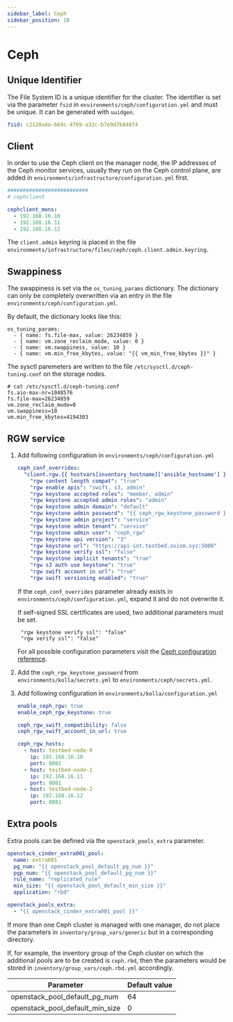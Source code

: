 ```yaml
---
sidebar_label: Ceph
sidebar_position: 10
---
```


# Ceph

## Unique Identifier

The File System ID is a unique identifier for the cluster.
The identifier is set via the parameter `fsid` in `environments/ceph/configuration.yml`
and must be unique. It can be generated with `uuidgen`.

```yaml title="environments/ceph/configuration.yml"
fsid: c2120a4a-669c-4769-a32c-b7e9d7b848f4
```

## Client

In order to use the Ceph client on the manager node, the IP addresses of the Ceph
monitor services, usually they run on the Ceph control plane, are added in
`environments/infrastructure/configuration.yml` first.

```yaml title="environments/infrastructure/configuration.yml"
##########################
# cephclient

cephclient_mons:
  - 192.168.16.10
  - 192.168.16.11
  - 192.168.16.12
```

The `client.admin` keyring is placed in the file `environments/infrastructure/files/ceph/ceph.client.admin.keyring`.

## Swappiness

The swappiness is set via the `os_tuning_params` dictionary. The dictionary can
only be completely overwritten via an entry in the file `environments/ceph/configuration.yml`.

By default, the dictionary looks like this:

```
os_tuning_params:
  - { name: fs.file-max, value: 26234859 }
  - { name: vm.zone_reclaim_mode, value: 0 }
  - { name: vm.swappiness, value: 10 }
  - { name: vm.min_free_kbytes, value: "{{ vm_min_free_kbytes }}" }
```

The sysctl paremeters are written to the file `/etc/sysctl.d/ceph-tuning.conf`
on the storage nodes.

```
# cat /etc/sysctl.d/ceph-tuning.conf
fs.aio-max-nr=1048576
fs.file-max=26234859
vm.zone_reclaim_mode=0
vm.swappiness=10
vm.min_free_kbytes=4194303
```

## RGW service

1. Add following configuration in `environments/ceph/configuration.yml`

   ```yaml
   ceph_conf_overrides:
     "client.rgw.{{ hostvars[inventory_hostname]['ansible_hostname'] }}.rgw0":
       "rgw content length compat": "true"
       "rgw enable apis": "swift, s3, admin"
       "rgw keystone accepted roles": "member, admin"
       "rgw keystone accepted admin roles": "admin"
       "rgw keystone admin domain": "default"
       "rgw keystone admin password": "{{ ceph_rgw_keystone_password }}"
       "rgw keystone admin project": "service"
       "rgw keystone admin tenant": "service"
       "rgw keystone admin user": "ceph_rgw"
       "rgw keystone api version": "3"
       "rgw keystone url": "https://api-int.testbed.osism.xyz:5000"
       "rgw keystone verify ssl": "false"
       "rgw keystone implicit tenants": "true"
       "rgw s3 auth use keystone": "true"
       "rgw swift account in url": "true"
       "rgw swift versioning enabled": "true"
   ```

   If the `ceph_conf_overrides` parameter already exists in `environments/ceph/configuration.yml`,
   expand it and do not overwrite it.

   If self-signed SSL certificates are used, two additional parameters must be set.

   ```
    "rgw keystone verify ssl": "false"
    "rgw verify ssl": "false"
   ```

   For all possible configuration parameters visit the
   [Ceph configuration reference](https://docs.ceph.com/en/quincy/radosgw/config-ref/).

2. Add the `ceph_rgw_keystone_password` from `environments/kolla/secrets.yml` to
   `environments/ceph/secrets.yml`.

3. Add following configuration in `environments/kolla/configuration.yml`

   ```yaml
   enable_ceph_rgw: true
   enable_ceph_rgw_keystone: true

   ceph_rgw_swift_compatibility: false
   ceph_rgw_swift_account_in_url: true

   ceph_rgw_hosts:
     - host: testbed-node-0
       ip: 192.168.16.10
       port: 8081
     - host: testbed-node-1
       ip: 192.168.16.11
       port: 8081
     - host: testbed-node-2
       ip: 192.168.16.12
       port: 8081
   ```

## Extra pools

Extra pools can be defined via the `openstack_pools_extra` parameter.

```yaml title="inventory/group_vars/generic/ceph.yml"
openstack_cinder_extra001_pool:
  name: extra001
  pg_num: "{{ openstack_pool_default_pg_num }}"
  pgp_num: "{{ openstack_pool_default_pg_num }}"
  rule_name: "replicated_rule"
  min_size: "{{ openstack_pool_default_min_size }}"
  application: "rbd"

openstack_pools_extra:
  - "{{ openstack_cinder_extra001_pool }}"
```

If more than one Ceph cluster is managed with one manager, do not place the
parameters in `inventory/group_vars/generic` but in a corresponding directory.

If, for example, the inventory group of the Ceph cluster on which the additional
pools are to be created is `ceph.rbd`, then the parameters would be stored in
`inventory/group_vars/ceph.rbd.yml` accordingly.

| Parameter                       | Default value |
|---------------------------------|---------------|
|openstack_pool_default_pg_num    | 64            |
| openstack_pool_default_min_size | 0             |
